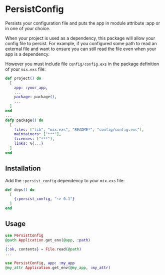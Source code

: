 # PersistConfig

Persists your configuration file and puts the app
in module attribute :app or in one of your choice.

When your project is used as a dependency, this
package will allow your config file to persist.
For example, if you configured some path to read
an external file and want to ensure you can still
read the file even when your app is a dependency.

However you must include file `config/config.exs`
in the package definition of your `mix.exs` file:

```elixir
def project() do
  [
    app: :your_app,
    ...
    package: package(),
    ...
  ]
end
...
defp package() do
  [
    files: ["lib", "mix.exs", "README*", "config/config.exs"],
    maintainers: ["***"],
    licenses: ["***"],
    links: %{...}
  ]
end
```

## Installation

Add the `:persist_config` dependency to your `mix.exs` file:

```elixir
def deps() do
  [
    {:persist_config, "~> 0.1"}
  ]
end
```

## Usage

```elixir
use PersistConfig
@path Application.get_env(@app, :path)
...
{:ok, contents} = File.read(@path)
...
```

```elixir
use PersistConfig, app: :my_app
@my_attr Application.get_env(@my_app, :my_attr)
```

